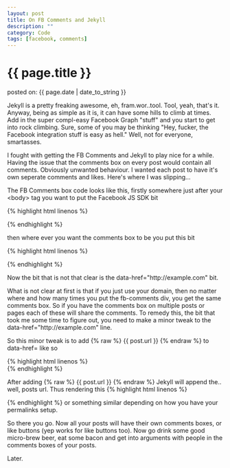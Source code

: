```yaml
---
layout: post
title: On FB Comments and Jekyll
description: ""
category: Code
tags: [facebook, comments]
---
```


# {{ page.title }}

<p class="meta">posted on: {{ page.date | date_to_string }}</p>

Jekyll is a pretty freaking awesome, eh, fram.wor..tool. Tool, yeah, that's it. Anyway, being as simple as it is, it can have some hills to climb at times.
Add in the super compl-easy Facebook Graph "stuff" and you start to get into rock climbing. Sure, some of you may be thinking "Hey, fucker, the Facebook integration stuff is easy as hell." Well, not for everyone, smartasses. <!--more-->

I fought with getting the FB Comments and Jekyll to play nice for a while. Having the issue that the comments box on every post would contain all comments. Obviously unwanted behaviour. I wanted each post to have it's own seperate comments and likes. Here's where I was slipping...

The FB Comments box code looks like this,
firstly somewhere just after your <span class="highlight2"><span class="nt">&lt;body&gt;</span></span> tag you want to put the Facebook JS SDK bit

{% highlight html linenos %}
<div id="fb-root"></div>
<script>(function(d, s, id) {
  var js, fjs = d.getElementsByTagName(s)[0];
  if (d.getElementById(id)) return;
  js = d.createElement(s); js.id = id;
  js.src = "//connect.facebook.net/en_US/all.js#xfbml=1&appId=[YOUR APPID HERE]";
  fjs.parentNode.insertBefore(js, fjs);
}(document, 'script', 'facebook-jssdk'));</script>
{% endhighlight %}

then where ever you want the comments box to be you put this bit

{% highlight html linenos %}
<div class="fb-comments" data-href="http://example.com" data-width="600" data-num-posts="2" data-colorscheme="dark"></div>
{% endhighlight %}

<p class="highlight2">Now the bit that is not that clear is the <span class="na">data-href=</span><span class="s">&quot;http://example.com&quot;</span> bit.</p>

<p class="highlight2">What is not clear at first is that if you just use your domain, then no matter where and how many times you put the fb-comments div, you get the same comments box. So if you have the comments box on multiple posts or pages each of these will share the comments. To remedy this, the bit that took me some time to figure out, you need to make a minor tweak to the <span class="na">data-href=</span><span class="s">&quot;http://example.com&quot;</span> line.</p>

<p class="highlight2">So this minor tweak is to add {% raw %} {{ post.url }} {% endraw %} to <span class="na">data-href=</span> like so</p>
{% highlight html linenos %}
<div class="fb-comments" data-href="http://example.com{% raw %}{{ post.url }}/{% endraw %}" data-width="600" data-num-posts="2" data-colorscheme="dark"></div>
{% endhighlight %}

After adding {% raw %} {{ post.url }} {% endraw %} Jekyll will append the.. well, posts url. Thus rendering this
{% highlight html linenos %}
<div class="fb-comments" data-href="http://dhodgkin.github.com/2013/08/19/on-fb-comments-and-jekyll/" 
	data-width="600" data-num-posts="2" data-colorscheme="dark"></div>
{% endhighlight %}
or something similar depending on how you have your permalinks setup.

So there you go. Now all your posts will have their own comments boxes, or like buttons (yep works for like buttons too). Now go drink some good micro-brew beer, eat some bacon and get into arguments with people in the comments boxes of your posts. 

Later.
